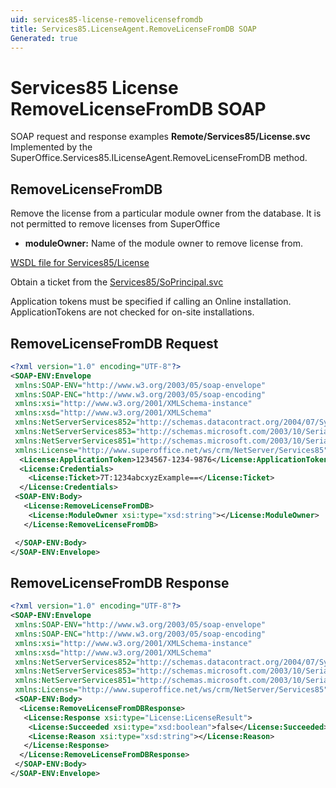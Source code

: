 ```yaml
---
uid: services85-license-removelicensefromdb
title: Services85.LicenseAgent.RemoveLicenseFromDB SOAP
Generated: true
---
```


# Services85 License RemoveLicenseFromDB SOAP

SOAP request and response examples **Remote/Services85/License.svc**
Implemented by the <see cref="M:SuperOffice.Services85.ILicenseAgent.RemoveLicenseFromDB">SuperOffice.Services85.ILicenseAgent.RemoveLicenseFromDB</see> method.

## RemoveLicenseFromDB

Remove the license from a particular module owner from the database.  It is not permitted to remove licenses from SuperOffice

* **moduleOwner:** Name of the module owner to remove license from.



[WSDL file for Services85/License](../Services85-License.md)

Obtain a ticket from the [Services85/SoPrincipal.svc](../SoPrincipal/SoPrincipal.md)

Application tokens must be specified if calling an Online installation. ApplicationTokens are not checked for on-site installations.

## RemoveLicenseFromDB Request

```xml
<?xml version="1.0" encoding="UTF-8"?>
<SOAP-ENV:Envelope
 xmlns:SOAP-ENV="http://www.w3.org/2003/05/soap-envelope"
 xmlns:SOAP-ENC="http://www.w3.org/2003/05/soap-encoding"
 xmlns:xsi="http://www.w3.org/2001/XMLSchema-instance"
 xmlns:xsd="http://www.w3.org/2001/XMLSchema"
 xmlns:NetServerServices852="http://schemas.datacontract.org/2004/07/System.Security.Cryptography"
 xmlns:NetServerServices853="http://schemas.microsoft.com/2003/10/Serialization/Arrays"
 xmlns:NetServerServices851="http://schemas.microsoft.com/2003/10/Serialization/"
 xmlns:License="http://www.superoffice.net/ws/crm/NetServer/Services85">
  <License:ApplicationToken>1234567-1234-9876</License:ApplicationToken>
  <License:Credentials>
    <License:Ticket>7T:1234abcxyzExample==</License:Ticket>
  </License:Credentials>
 <SOAP-ENV:Body>
   <License:RemoveLicenseFromDB>
    <License:ModuleOwner xsi:type="xsd:string"></License:ModuleOwner>
   </License:RemoveLicenseFromDB>

 </SOAP-ENV:Body>
</SOAP-ENV:Envelope>

```


## RemoveLicenseFromDB Response

```xml
<?xml version="1.0" encoding="UTF-8"?>
<SOAP-ENV:Envelope
 xmlns:SOAP-ENV="http://www.w3.org/2003/05/soap-envelope"
 xmlns:SOAP-ENC="http://www.w3.org/2003/05/soap-encoding"
 xmlns:xsi="http://www.w3.org/2001/XMLSchema-instance"
 xmlns:xsd="http://www.w3.org/2001/XMLSchema"
 xmlns:NetServerServices852="http://schemas.datacontract.org/2004/07/System.Security.Cryptography"
 xmlns:NetServerServices853="http://schemas.microsoft.com/2003/10/Serialization/Arrays"
 xmlns:NetServerServices851="http://schemas.microsoft.com/2003/10/Serialization/"
 xmlns:License="http://www.superoffice.net/ws/crm/NetServer/Services85">
 <SOAP-ENV:Body>
  <License:RemoveLicenseFromDBResponse>
   <License:Response xsi:type="License:LicenseResult">
    <License:Succeeded xsi:type="xsd:boolean">false</License:Succeeded>
    <License:Reason xsi:type="xsd:string"></License:Reason>
   </License:Response>
  </License:RemoveLicenseFromDBResponse>
 </SOAP-ENV:Body>
</SOAP-ENV:Envelope>

```

